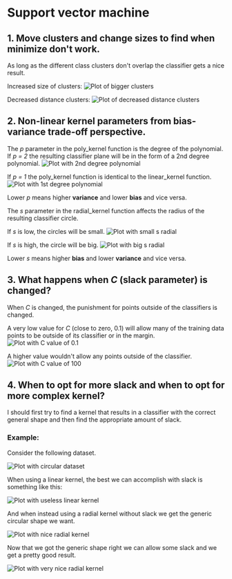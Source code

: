 # Support vector machine

## 1. Move clusters and change sizes to find when minimize don't work.
As long as the different class clusters don't overlap the classifier gets a nice result.

Increased size of clusters:
![Plot of bigger clusters](plots/lin_10_2.png)

Decreased distance clusters:
![Plot of decreased distance clusters](plots/lin_10_3.png)

## 2. Non-linear kernel parameters from bias-variance trade-off perspective.
The *p* parameter in the poly_kernel function is the degree of the polynomial. If *p = 2* the resulting classifier plane will be in the form of a 2nd degree polynomial.
![Plot with 2nd degree polynomial](plots/poly_none_0_2.png)

If *p = 1* the poly_kernel function is identical to the linear_kernel function.
![Plot with 1st degree polynomial](plots/poly_none_0_1.png)

Lower *p* means higher **variance** and lower **bias** and vice versa. 

The *s* parameter in the radial_kernel function affects the radius of the resulting classifier circle.

If *s* is low, the circles will be small.
![Plot with small s radial](plots/radial_none_0_1.png)

If *s* is high, the circle will be big.
![Plot with big s radial](plots/radial_none_0_10.png)

Lower *s* means higher **bias** and lower **variance** and vice versa.

## 3. What happens when *C* (slack parameter) is changed?
When *C* is changed, the punishment for points outside of the classifiers is changed. 

A very low value for *C* (close to zero, 0.1) will allow many of the training data points to be outside of its classifier or in the margin.
![Plot with C value of 0.1](plots/poly_0.1_0_2.png)

A higher value wouldn't allow any points outside of the classifier.
![Plot with C value of 100](plots/poly_100_0_2.png)


## 4. When to opt for more slack and when to opt for more complex kernel?
I should first try to find a kernel that results in a classifier with the correct general shape and then find the appropriate amount of slack.

### Example:
Consider the following dataset.

![Plot with circular dataset](plots/data_circle.png)

When using a linear kernel, the best we can accomplish with slack is something like this:

![Plot with useless linear kernel](plots/lin_100_1.png)

And when instead using a radial kernel without slack we get the generic circular shape we want.

![Plot with nice radial kernel](plots/radial_none_1_3.png.png)

Now that we got the generic shape right we can allow some slack and we get a pretty good result.

![Plot with very nice radial kernel](plots/radial_130_1_3.png)